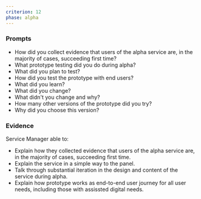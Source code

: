 ```yaml
---
criterion: 12
phase: alpha
---
```


### Prompts

* How did you collect evidence that users of the alpha service are, in the majority of cases, succeeding first time?
* What prototype testing did you do during alpha?
* What did you plan to test?
* How did you test the prototype with end users?
* What did you learn?
* What did you change?
* What didn't you change and why?
* How many other versions of the prototype did you try?
* Why did you choose this version?

### Evidence

Service Manager able to:

* Explain how they collected evidence that users of the alpha service are, in the majority of cases, succeeding first time.
* Explain the service in a simple way to the panel.
* Talk through substantial iteration in the design and content of the service during alpha.
* Explain how prototype works as end-to-end user journey for all user needs, including those with assissted digital needs.

